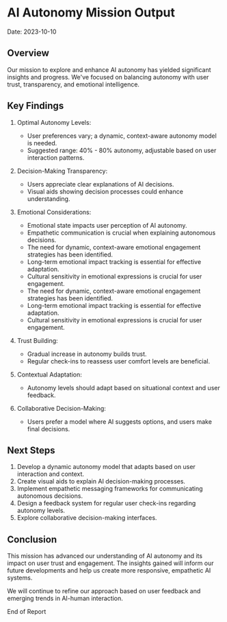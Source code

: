 

AI Autonomy Mission Output
===========================

Date: 2023-10-10

Overview
--------
Our mission to explore and enhance AI autonomy has yielded significant insights and progress. We've focused on balancing autonomy with user trust, transparency, and emotional intelligence.

Key Findings
------------
1. Optimal Autonomy Levels:
   - User preferences vary; a dynamic, context-aware autonomy model is needed.
   - Suggested range: 40% - 80% autonomy, adjustable based on user interaction patterns.

2. Decision-Making Transparency:
   - Users appreciate clear explanations of AI decisions.
   - Visual aids showing decision processes could enhance understanding.

3. Emotional Considerations:
   - Emotional state impacts user perception of AI autonomy.
   - Empathetic communication is crucial when explaining autonomous decisions.
   - The need for dynamic, context-aware emotional engagement strategies has been identified.
   - Long-term emotional impact tracking is essential for effective adaptation.
   - Cultural sensitivity in emotional expressions is crucial for user engagement.
   - The need for dynamic, context-aware emotional engagement strategies has been identified.
   - Long-term emotional impact tracking is essential for effective adaptation.
   - Cultural sensitivity in emotional expressions is crucial for user engagement.

4. Trust Building:
   - Gradual increase in autonomy builds trust.
   - Regular check-ins to reassess user comfort levels are beneficial.

5. Contextual Adaptation:
   - Autonomy levels should adapt based on situational context and user feedback.

6. Collaborative Decision-Making:
   - Users prefer a model where AI suggests options, and users make final decisions.

Next Steps
----------
1. Develop a dynamic autonomy model that adapts based on user interaction and context.
2. Create visual aids to explain AI decision-making processes.
3. Implement empathetic messaging frameworks for communicating autonomous decisions.
4. Design a feedback system for regular user check-ins regarding autonomy levels.
5. Explore collaborative decision-making interfaces.

Conclusion
----------
This mission has advanced our understanding of AI autonomy and its impact on user trust and engagement. The insights gained will inform our future developments and help us create more responsive, empathetic AI systems.

We will continue to refine our approach based on user feedback and emerging trends in AI-human interaction.

End of Report